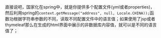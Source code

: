 直接说吧，国家化在spring中，就是你提供多个配置文件(yml或者properties)，然后利用spring的`context.getMessage("address", null, Locale.CHINA));`函数功根据字符串参数的不同，读取不同配置文件中的语言值；如果使用了jsp或者thymeleaf那么在生成的html界面中展示的非数据库内容值，就可以是不同的语言值了；

